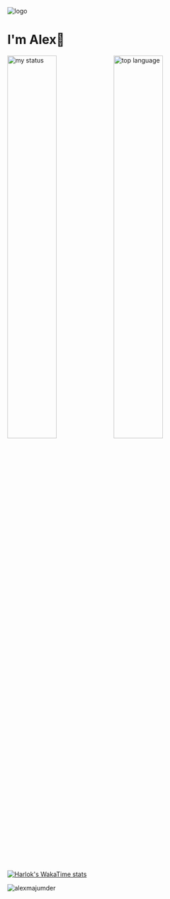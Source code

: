 ![logo](https://appdeveloperalex.com/image/cover.png)
# I'm Alex👋

<img alt = "my status" align = "left" width ="47%" src = "https://github-readme-stats.vercel.app/api?username=alexmajumder"/>

<img alt = "top language" align = "left" width ="47%" src = "https://github-readme-stats.vercel.app/api/top-langs/?username=alexmajumder&layout=compact"/>

[![Harlok's WakaTime stats](https://github-readme-stats.vercel.app/api/wakatime?username=developeralex)](https://github.com/alexmajumder/github-readme-stats)

<p><img align="center" src="https://github-readme-streak-stats.herokuapp.com/?user=alexmajumder&" alt="alexmajumder" /></p>
